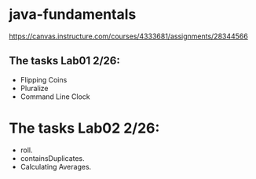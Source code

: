 # java-fundamentals
https://canvas.instructure.com/courses/4333681/assignments/28344566 

## The tasks Lab01 2/26:
- Flipping Coins
- Pluralize
- Command Line Clock

# The tasks Lab02  2/26:
- roll.
- containsDuplicates.
- Calculating Averages.
